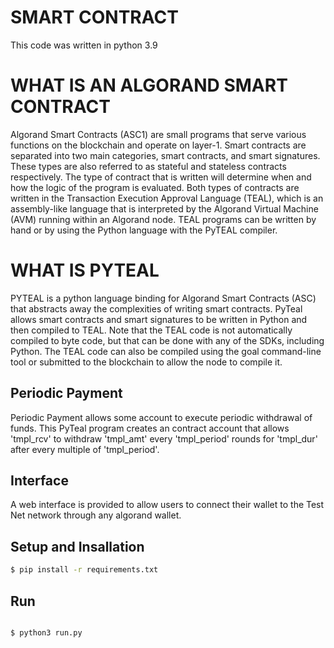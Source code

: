 # SMART CONTRACT

This code was written in python 3.9

# WHAT IS AN ALGORAND SMART CONTRACT

Algorand Smart Contracts (ASC1) are small programs that serve various functions on the blockchain and operate on layer-1. Smart contracts are separated into two main categories, smart contracts, and smart signatures. These types are also referred to as stateful and stateless contracts respectively. The type of contract that is written will determine when and how the logic of the program is evaluated. Both types of contracts are written in the Transaction Execution Approval Language (TEAL), which is an assembly-like language that is interpreted by the Algorand Virtual Machine (AVM) running within an Algorand node. TEAL programs can be written by hand or by using the Python language with the PyTEAL compiler.

# WHAT IS PYTEAL

PYTEAL is a python language binding for Algorand Smart Contracts (ASC) that abstracts away the complexities of writing smart contracts. PyTeal allows smart contracts and smart signatures to be written in Python and then compiled to TEAL. Note that the TEAL code is not automatically compiled to byte code, but that can be done with any of the SDKs, including Python. The TEAL code can also be compiled using the goal command-line tool or submitted to the blockchain to allow the node to compile it.

## Periodic Payment

Periodic Payment allows some account to execute periodic withdrawal of funds. This PyTeal program creates an contract account that allows 'tmpl_rcv' to withdraw 'tmpl_amt' every 'tmpl_period' rounds for 'tmpl_dur' after every multiple of 'tmpl_period'.

## Interface

A web interface is provided to allow users to connect their wallet to the Test Net network through any algorand wallet.

## Setup and Insallation

```sh
$ pip install -r requirements.txt
```

## Run

```sh

$ python3 run.py
```
